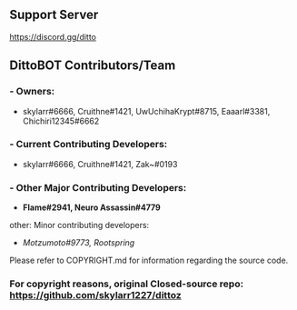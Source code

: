 ## Support Server
https://discord.gg/ditto

## DittoBOT Contributors/Team
### - Owners:
- skylarr#6666, Cruithne#1421, UwUchihaKrypt#8715, Eaaarl#3381, Chichiri12345#6662

### - Current Contributing Developers:
- skylarr#6666, Cruithne#1421, Zak~#0193

### - Other Major Contributing Developers: 
- __**Flame#2941, Neuro Assassin#4779**__



other:
Minor contributing developers: 
- *Motzumoto#9773, Rootspring*

Please refer to COPYRIGHT.md for information regarding the source code.

### For copyright reasons, original Closed-source repo: https://github.com/skylarr1227/dittoz
